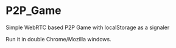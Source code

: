 # P2P_Game
Simple WebRTC based P2P Game with localStorage as a signaler

Run it in double Chrome/Mozilla windows.

